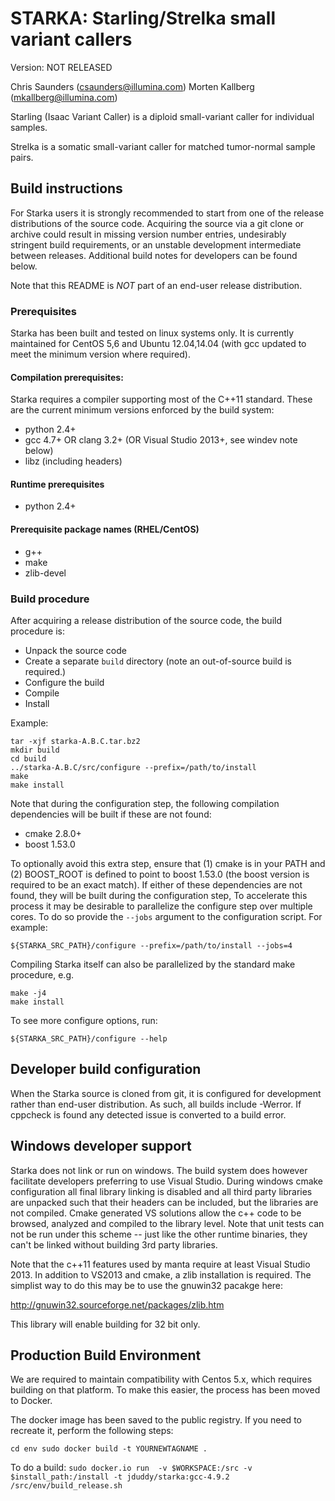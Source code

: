 
STARKA: Starling/Strelka small variant callers
==============================================

Version: NOT RELEASED

Chris Saunders (csaunders@illumina.com)
Morten Kallberg (mkallberg@illumina.com)

Starling (Isaac Variant Caller) is a diploid small-variant caller for individual samples.

Strelka is a somatic small-variant caller for matched tumor-normal sample pairs.

Build instructions
------------------

For Starka users it is strongly recommended to start from one of the release
distributions of the source code. Acquiring the source via a git clone or
archive could result in missing version number entries, undesirably stringent
build requirements, or an unstable development intermediate between releases.
Additional build notes for developers can be found below.

Note that this README is _NOT_ part of an end-user release distribution.

### Prerequisites

Starka has been built and tested on linux systems only. It is currently
maintained for CentOS 5,6 and Ubuntu 12.04,14.04 (with gcc updated to meet
the minimum version where required).

#### Compilation prerequisites:

Starka requires a compiler supporting most of the C++11 standard. These are the
current minimum versions enforced by the build system:

* python 2.4+
* gcc 4.7+ OR clang 3.2+ (OR Visual Studio 2013+, see windev note below)
* libz (including headers)

#### Runtime prerequisites

* python 2.4+

#### Prerequisite package names (RHEL/CentOS)

* g++
* make
* zlib-devel

### Build procedure

After acquiring a release distribution of the source code, the build procedure is:

* Unpack the source code
* Create a separate `build` directory (note an out-of-source build is
  required.)
* Configure the build
* Compile
* Install

Example:

    tar -xjf starka-A.B.C.tar.bz2
    mkdir build
    cd build
    ../starka-A.B.C/src/configure --prefix=/path/to/install
    make
    make install

Note that during the configuration step, the following compilation
dependencies will be built if these are not found:

* cmake 2.8.0+
* boost 1.53.0

To optionally avoid this extra step, ensure that (1) cmake is in your PATH and (2)
BOOST\_ROOT is defined to point to boost 1.53.0 (the boost version is required to
be an exact match). If either of these dependencies are not found, they will be
built during the configuration step, To accelerate this process it may be
desirable to parallelize the configure step over multiple cores. To do so
provide the `--jobs` argument to the configuration script. For example:

    ${STARKA_SRC_PATH}/configure --prefix=/path/to/install --jobs=4

Compiling Starka itself can also be parallelized by the standard make procedure, e.g.

    make -j4
    make install

To see more configure options, run:

    ${STARKA_SRC_PATH}/configure --help


Developer build configuration
-----------------------------

When the Starka source is cloned from git, it is configured for development
rather than end-user distribution. As such, all builds include -Werror. If
cppcheck is found any detected issue is converted to a build error.


Windows developer support
-------------------------

Starka does not link or run on windows. The build system does however
facilitate developers preferring to use Visual Studio. During
windows cmake configuration all final library linking is disabled and all
third party libraries are unpacked such that their headers can be
included, but the libraries are not compiled. Cmake generated VS solutions allow
the c++ code to be browsed, analyzed and compiled to the library level.
Note that unit tests can not be run under this scheme -- just like the other
runtime binaries, they can't be linked without building 3rd party libraries.

Note that the c++11 features used by manta require at least Visual Studio
2013. In addition to VS2013 and cmake, a zlib installation is required. The
simplist way to do this may be to use the gnuwin32 pacakge here:

http://gnuwin32.sourceforge.net/packages/zlib.htm

This library will enable building for 32 bit only.

Production Build Environment
----------------------------

We are required to maintain compatibility with Centos 5.x, which requires building
on that platform. To make this easier, the process has been moved to Docker.

The docker image has been saved to the public registry. If you need to recreate
it, perform the following steps:

`
cd env
sudo docker build -t YOURNEWTAGNAME .
`

To do a build:
`
sudo docker.io run  -v $WORKSPACE:/src -v $install_path:/install -t jduddy/starka:gcc-4.9.2 /src/env/build_release.sh 
`
